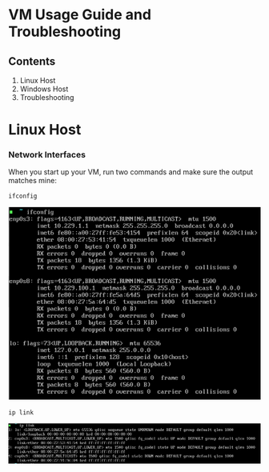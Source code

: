 # VM Usage Guide and Troubleshooting

## Contents

1. Linux Host
2. Windows Host
3. Troubleshooting

# Linux Host

### Network Interfaces

When you start up your VM, run two commands and make sure the output matches mine:

```sh
ifconfig
```

![](Images/IfConfig.PNG)

```sh
ip link
```

![Ip Link](Images/IpLink.PNG)
